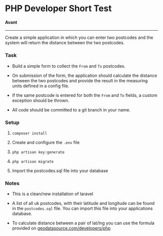 # PHP Developer Short Test
#### Avant

------

Create a simple application in which you can enter two postcodes and the system will return the distance between the two postcodes.

### Task

- Build a simple form to collect the `From` and `To` postcodes.
  
- On submission of the form, the application should calculate the distance between the two postcodes and provide the
  result in the measuring units defined in a config file.
  
- If the same postcode is entered for both the `From` and `To` fields, a custom exception should be thrown.

- All code should be committed to a git branch in your name.

### Setup

1. `composer install`

2. Create and configure the `.env` file 

3. `php artisan key:generate`

4. `php artisan migrate`

5. Import the postcodes.sql file into your database

### Notes
- This is a clean/new installation of laravel

- A list of all uk postcodes, with their latitude and longitude can be found in the `postcodes.sql` file.
  You can import this file into your applications database.

- To calculate distance between a pair of lat/lng you can use the formula provided on
  [geodatasource.com/developers/php](https://www.geodatasource.com/developers/php)
